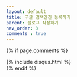 ```yaml
---
layout: default
title: 구글 검색엔진 등록하기
parent: 블로그 작성하기
nav_order: 3
comments : true
---
```


{% if page.comments %}
<div id="post-disqus" class="container">
{% include disqus.html %}
</div>
{% endif %}
